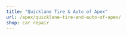```yaml
---
title: "Quicklane Tire & Auto of Apex"
url: /apex/quicklane-tire-and-auto-of-apex/
shop: car repair
---
```

